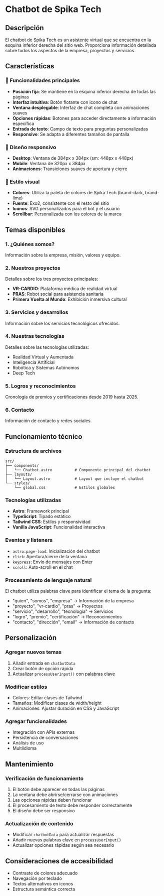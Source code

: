 # Chatbot de Spika Tech

## Descripción
El chatbot de Spika Tech es un asistente virtual que se encuentra en la esquina inferior derecha del sitio web. Proporciona información detallada sobre todos los aspectos de la empresa, proyectos y servicios.

## Características

### 🎯 Funcionalidades principales
- **Posición fija**: Se mantiene en la esquina inferior derecha de todas las páginas
- **Interfaz intuitiva**: Botón flotante con icono de chat
- **Ventana desplegable**: Interfaz de chat completa con animaciones suaves
- **Opciones rápidas**: Botones para acceder directamente a información específica
- **Entrada de texto**: Campo de texto para preguntas personalizadas
- **Responsive**: Se adapta a diferentes tamaños de pantalla

### 📱 Diseño responsivo
- **Desktop**: Ventana de 384px x 384px (sm: 448px x 448px)
- **Mobile**: Ventana de 320px x 384px
- **Animaciones**: Transiciones suaves de apertura y cierre

### 🎨 Estilo visual
- **Colores**: Utiliza la paleta de colores de Spika Tech (brand-dark, brand-lime)
- **Fuente**: Exo2, consistente con el resto del sitio
- **Iconos**: SVG personalizados para el bot y el usuario
- **Scrollbar**: Personalizada con los colores de la marca

## Temas disponibles

### 1. ¿Quiénes somos?
Información sobre la empresa, misión, valores y equipo.

### 2. Nuestros proyectos
Detalles sobre los tres proyectos principales:
- **VR-CARDIO**: Plataforma médica de realidad virtual
- **PRAS**: Robot social para asistencia sanitaria
- **Primera Vuelta al Mundo**: Exhibición inmersiva cultural

### 3. Servicios y desarrollos
Información sobre los servicios tecnológicos ofrecidos.

### 4. Nuestras tecnologías
Detalles sobre las tecnologías utilizadas:
- Realidad Virtual y Aumentada
- Inteligencia Artificial
- Robótica y Sistemas Autónomos
- Deep Tech

### 5. Logros y reconocimientos
Cronología de premios y certificaciones desde 2019 hasta 2025.

### 6. Contacto
Información de contacto y redes sociales.

## Funcionamiento técnico

### Estructura de archivos
```
src/
├── components/
│   └── Chatbot.astro          # Componente principal del chatbot
├── layouts/
│   └── Layout.astro           # Layout que incluye el chatbot
└── styles/
    └── global.css             # Estilos globales
```

### Tecnologías utilizadas
- **Astro**: Framework principal
- **TypeScript**: Tipado estático
- **Tailwind CSS**: Estilos y responsividad
- **Vanilla JavaScript**: Funcionalidad interactiva

### Eventos y listeners
- `astro:page-load`: Inicialización del chatbot
- `click`: Apertura/cierre de la ventana
- `keypress`: Envío de mensajes con Enter
- `scroll`: Auto-scroll en el chat

### Procesamiento de lenguaje natural
El chatbot utiliza palabras clave para identificar el tema de la pregunta:
- "quien", "somos", "empresa" → Información de la empresa
- "proyecto", "vr-cardio", "pras" → Proyectos
- "servicio", "desarrollo", "tecnología" → Servicios
- "logro", "premio", "certificación" → Reconocimientos
- "contacto", "dirección", "email" → Información de contacto

## Personalización

### Agregar nuevos temas
1. Añadir entrada en `chatbotData`
2. Crear botón de opción rápida
3. Actualizar `processUserInput()` con palabras clave

### Modificar estilos
- Colores: Editar clases de Tailwind
- Tamaños: Modificar clases de width/height
- Animaciones: Ajustar duración en CSS y JavaScript

### Agregar funcionalidades
- Integración con APIs externas
- Persistencia de conversaciones
- Análisis de uso
- Multiidioma

## Mantenimiento

### Verificación de funcionamiento
1. El botón debe aparecer en todas las páginas
2. La ventana debe abrirse/cerrarse con animaciones
3. Las opciones rápidas deben funcionar
4. El procesamiento de texto debe responder correctamente
5. El diseño debe ser responsivo

### Actualización de contenido
- Modificar `chatbotData` para actualizar respuestas
- Añadir nuevas palabras clave en `processUserInput()`
- Actualizar opciones rápidas según sea necesario

## Consideraciones de accesibilidad
- Contraste de colores adecuado
- Navegación por teclado
- Textos alternativos en iconos
- Estructura semántica correcta 